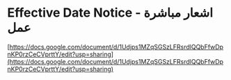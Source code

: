 # Effective Date Notice - اشعار مباشرة عمل

[https://docs.google.com/document/d/1Udjps1MZqSGSzLFRsrdlQQbFfwDpnKP0rzCeCVprttY/edit?usp=sharing](https://docs.google.com/document/d/1Udjps1MZqSGSzLFRsrdlQQbFfwDpnKP0rzCeCVprttY/edit?usp=sharing)
